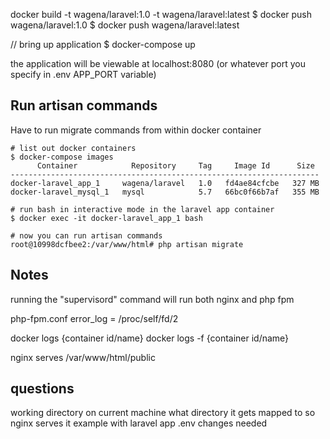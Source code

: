 


docker build -t wagena/laravel:1.0 -t wagena/laravel:latest 
$ docker push wagena/laravel:1.0
$ docker push wagena/laravel:latest

// bring up application
$ docker-compose up

the application will be viewable at localhost:8080 (or whatever port you specify in .env APP_PORT variable) 

## Run artisan commands

Have to run migrate commands from within docker container

```
# list out docker containers
$ docker-compose images
      Container            Repository     Tag     Image Id      Size
---------------------------------------------------------------------
docker-laravel_app_1     wagena/laravel   1.0   fd4ae84cfcbe   327 MB
docker-laravel_mysql_1   mysql            5.7   66bc0f66b7af   355 MB

# run bash in interactive mode in the laravel app container
$ docker exec -it docker-laravel_app_1 bash

# now you can run artisan commands
root@10998dcfbee2:/var/www/html# php artisan migrate
```

## Notes

running the "supervisord" command will run both nginx and php fpm

php-fpm.conf
error_log = /proc/self/fd/2


docker logs {container id/name}
docker logs -f {container id/name}

nginx serves /var/www/html/public

## questions

working directory on current machine
what directory it gets mapped to so nginx serves it
example with laravel app
.env changes needed
